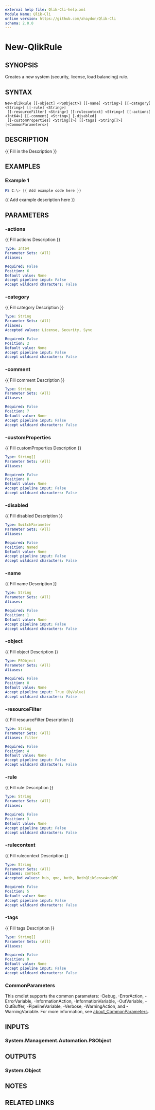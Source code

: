 ```yaml
---
external help file: Qlik-Cli-help.xml
Module Name: Qlik-Cli
online version: https://github.com/ahaydon/Qlik-Cli
schema: 2.0.0
---
```


# New-QlikRule

## SYNOPSIS
Creates a new system (security, license, load balancing) rule.

## SYNTAX

```
New-QlikRule [[-object] <PSObject>] [[-name] <String>] [[-category] <String>] [[-rule] <String>]
 [[-resourceFilter] <String>] [[-rulecontext] <String>] [[-actions] <Int64>] [[-comment] <String>] [-disabled]
 [[-customProperties] <String[]>] [[-tags] <String[]>] [<CommonParameters>]
```

## DESCRIPTION
{{ Fill in the Description }}

## EXAMPLES

### Example 1
```powershell
PS C:\> {{ Add example code here }}
```

{{ Add example description here }}

## PARAMETERS

### -actions
{{ Fill actions Description }}

```yaml
Type: Int64
Parameter Sets: (All)
Aliases:

Required: False
Position: 6
Default value: None
Accept pipeline input: False
Accept wildcard characters: False
```

### -category
{{ Fill category Description }}

```yaml
Type: String
Parameter Sets: (All)
Aliases:
Accepted values: License, Security, Sync

Required: False
Position: 2
Default value: None
Accept pipeline input: False
Accept wildcard characters: False
```

### -comment
{{ Fill comment Description }}

```yaml
Type: String
Parameter Sets: (All)
Aliases:

Required: False
Position: 7
Default value: None
Accept pipeline input: False
Accept wildcard characters: False
```

### -customProperties
{{ Fill customProperties Description }}

```yaml
Type: String[]
Parameter Sets: (All)
Aliases:

Required: False
Position: 8
Default value: None
Accept pipeline input: False
Accept wildcard characters: False
```

### -disabled
{{ Fill disabled Description }}

```yaml
Type: SwitchParameter
Parameter Sets: (All)
Aliases:

Required: False
Position: Named
Default value: None
Accept pipeline input: False
Accept wildcard characters: False
```

### -name
{{ Fill name Description }}

```yaml
Type: String
Parameter Sets: (All)
Aliases:

Required: False
Position: 1
Default value: None
Accept pipeline input: False
Accept wildcard characters: False
```

### -object
{{ Fill object Description }}

```yaml
Type: PSObject
Parameter Sets: (All)
Aliases:

Required: False
Position: 0
Default value: None
Accept pipeline input: True (ByValue)
Accept wildcard characters: False
```

### -resourceFilter
{{ Fill resourceFilter Description }}

```yaml
Type: String
Parameter Sets: (All)
Aliases: filter

Required: False
Position: 4
Default value: None
Accept pipeline input: False
Accept wildcard characters: False
```

### -rule
{{ Fill rule Description }}

```yaml
Type: String
Parameter Sets: (All)
Aliases:

Required: False
Position: 3
Default value: None
Accept pipeline input: False
Accept wildcard characters: False
```

### -rulecontext
{{ Fill rulecontext Description }}

```yaml
Type: String
Parameter Sets: (All)
Aliases: context
Accepted values: hub, qmc, both, BothQlikSenseAndQMC

Required: False
Position: 5
Default value: None
Accept pipeline input: False
Accept wildcard characters: False
```

### -tags
{{ Fill tags Description }}

```yaml
Type: String[]
Parameter Sets: (All)
Aliases:

Required: False
Position: 9
Default value: None
Accept pipeline input: False
Accept wildcard characters: False
```

### CommonParameters
This cmdlet supports the common parameters: -Debug, -ErrorAction, -ErrorVariable, -InformationAction, -InformationVariable, -OutVariable, -OutBuffer, -PipelineVariable, -Verbose, -WarningAction, and -WarningVariable. For more information, see [about_CommonParameters](http://go.microsoft.com/fwlink/?LinkID=113216).

## INPUTS

### System.Management.Automation.PSObject

## OUTPUTS

### System.Object
## NOTES

## RELATED LINKS

